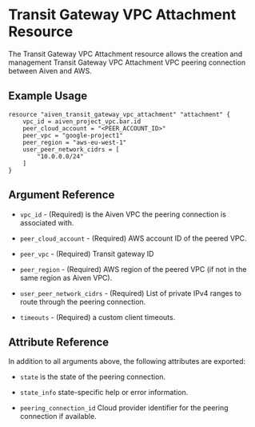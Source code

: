 # Transit Gateway VPC Attachment Resource

The Transit Gateway VPC Attachment resource allows the creation and management Transit 
Gateway VPC Attachment VPC peering connection between Aiven and AWS.  

## Example Usage

```hcl
resource "aiven_transit_gateway_vpc_attachment" "attachment" {
    vpc_id = aiven_project_vpc.bar.id
    peer_cloud_account = "<PEER_ACCOUNT_ID>"
    peer_vpc = "google-project1"
    peer_region = "aws-eu-west-1"
    user_peer_network_cidrs = [ 
        "10.0.0.0/24" 
    ]
}
```

## Argument Reference

* `vpc_id` - (Required) is the Aiven VPC the peering connection is associated with.

* `peer_cloud_account` - (Required) AWS account ID of the peered VPC.

* `peer_vpc` - (Required) Transit gateway ID

* `peer_region` - (Required) AWS region of the peered VPC (if not in the same region as Aiven VPC).

* `user_peer_network_cidrs` - (Required) List of private IPv4 ranges to route through the peering connection.

* `timeouts` - (Required) a custom client timeouts.

## Attribute Reference

In addition to all arguments above, the following attributes are exported:

* `state` is the state of the peering connection.

* `state_info` state-specific help or error information.

* `peering_connection_id` Cloud provider identifier for the peering connection if available.
